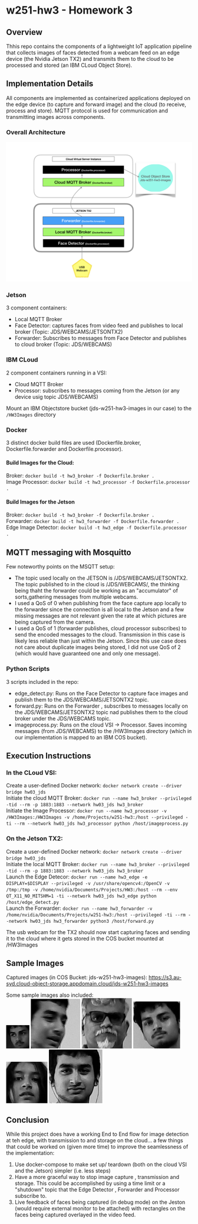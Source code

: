 # w251-hw3 - Homework 3  
  
## Overview
Thhis repo contains the components of a lightweight IoT application pipeline that collects images of faces detected from a webcam feed on an edge device (the Nvidia Jetson TX2) and transmits them to the cloud to be processed and stored (an IBM CLoud Object Store).   
  
## Implementation Details  
All components are implemented as containerized applications deployed on the edge device (to capture and forward image) and the cloud (to receive, process and store). MQTT protocol is used for communication and transmitting images across components.  

### Overall Architecture  
![alt text](HW3-Arch.jpeg)
  
### Jetson 
3 component containers:  
- Local MQTT Broker
- Face Detector: captures faces from video feed and publishes to local broker (Topic: JDS/WEBCAMS/JETSONTX2)
- Forwarder: Subscribes to messages from Face Detector and publishes to cloud broker (Topic: JDS/WEBCAMS)

### IBM CLoud  
2 component containers running in a VSI:
- Cloud MQTT Broker
- Processor: subscribes to messages coming from the Jetson (or any device usig topic JDS/WEBCAMS) 

Mount an IBM Objectstore bucket (jds-w251-hw3-images in our case) to the `/HW3Images` directory  

### Docker  
3 distinct docker build files are used (Dockerfile.broker, Dockerfile.forwarder and Dockerfile.processor).   
#### Build Images for the Cloud:  
Broker: `docker build -t hw3_broker -f Dockerfile.broker .`  
Image Processor: `docker build -t hw3_processor -f Dockerfile.processor .`  
   
#### Build Images for the Jetson  
Broker: `docker build -t hw3_broker -f Dockerfile.broker .`  
Forwarder: `docker build -t hw3_forwarder -f Dockerfile.forwarder .`  
Edge Image Detector: `docker build -t hw3_edge -f Dockerfile.processor .`  
  
## MQTT messaging with Mosquitto  
Few noteworthy points on the MSQTT setup:  
- The topic used locally on the JETSON is /JDS/WEBCAMS/JETSONTX2. The topic published to in the cloud is /JDS/WEBCAMS/, the thinking being thaht the forwarder could be working as an "accumulator" of sorts,gathering messages from multiple webcams.  
- I used a QoS of 0 when publishing from the face capture app locally to the forwarder since the connection is all local to the Jetson and a few missing messages are not relevant given the rate at which pictures are being captured from the camera.  
- I used a QoS of 1 (forwarder publishes, cloud processor subscribes) to send the encoded messages to the cloud. Transmission in this case is likely less reliable than just within the Jetson. Since this use case does not care about duplicate images being stored, I did not use QoS of 2 (which would have guaranteed one and only one message).  
  

### Python Scripts  
3 scripts included in the repo:  
- edge_detect.py: Runs on the  Face Detector to capture face images and publish them to the JDS/WEBCAMS/JETSONTX2 topic.  
- forward.py: Runs on the Forwarder , subscribes to messages locally on the JDS/WEBCAMS/JETSONTX2 topic nad publishes them to the cloud broker under the JDS/WEBCAMS topic.  
- imageprocess.py:  Runs on the cloud VSI -> Processor. Saves incoming messages (from JDS/WEBCAMS) to the /HW3Images directory (which in our implementation is mapped to an IBM COS bucket).  

## Execution Instructions  

### In the CLoud VSI:  
Create a user-defined Docker network: `docker network create --driver bridge hw03_jds`  
Initiate the cloud MQTT Broker: `docker run --name hw3_broker --privileged -tid --rm -p 1883:1883 --network hw03_jds hw3_broker`  
Initiate the Image Processor: `docker run --name hw3_processor -v /HW3Images:/HW3Images -v /home/Projects/w251-hw3:/host --privileged -ti --rm --network hw03_jds hw3_processor python /host/imageprocess.py`  
  
### On the Jetson TX2:  
Create a user-defined Docker network: `docker network create --driver bridge hw03_jds`  
Initiate the local MQTT Broker: `docker run --name hw3_broker --privileged -tid --rm -p 1883:1883 --network hw03_jds hw3_broker`  
Launch the Edge Detecor: `docker run --name hw3_edge -e DISPLAY=$DISPLAY --privileged -v /usr/share/opencv4:/OpenCV -v /tmp:/tmp -v /home/nvidia/Documents/Projects/HW3:/host --rm --env QT_X11_NO_MITSHM=1 -ti --network hw03_jds hw3_edge python /host/edge_detect.py`  
Launch the Forwarder: `docker run --name hw3_forwarder -v /home/nvidia/Documents/Projects/w251-hw3:/host --privileged -ti --rm --network hw03_jds hw3_forwarder python3 /host/forward.py`  
  
The usb webcam for the TX2 should now start capturing faces and sending it to the cloud where it gets stored in the COS bucket mounted at /HW3Images  
  
## Sample Images    
  
Captured images (in COS Bucket: jds-w251-hw3-images):   https://s3.au-syd.cloud-object-storage.appdomain.cloud/jds-w251-hw3-images  
  
Some sample images also included:    
![alt text](image414.png)
![alt text](image44.png)
![alt text](image7.png)
![alt text](image187.png)
![alt text](image180.png)
![alt text](image109.png)


## Conclusion
While this project does have a working End to End flow for image detection at teh edge, with transmission to and storage on the cloud... a few things that could be worked on (given more time) to improve the seamlessness of the implementation:  
1. Use docker-compose to make set up/ teardown (both on the cloud VSI and the Jetson) simpler (i.e. less steps)  
2. Have a more graceful way to stop image capture , transmission and storage. This could be accomplished by using a time limit or a "shutdown" topic that the Edge Detector , Forwarder and Processor subscribe to.  
3. Live feedback of faces being captured (in debug mode) on the Jeston (would require external monitor to be attached) with rectangles on the faces being captured overlayed in the video feed.  




